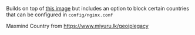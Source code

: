 Builds on top of [this image](https://github.com/khromov/alpine-nginx-php8) but includes an option to block certain countries that can be configured in `config/nginx.conf`

Maxmind Country from https://www.miyuru.lk/geoiplegacy
